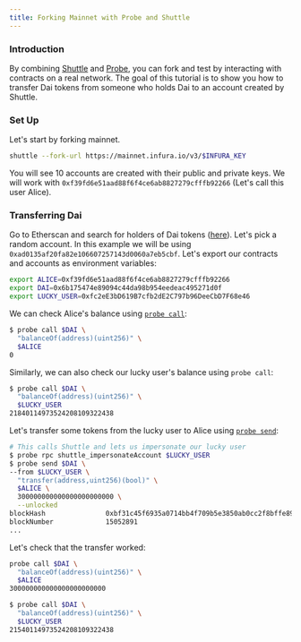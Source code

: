 ```yaml
---
title: Forking Mainnet with Probe and Shuttle
---
```


### Introduction

By combining [Shuttle][shuttle] and [Probe][probe], you can fork and test by interacting with contracts on a real network. The goal of this tutorial is to show you how to transfer Dai tokens from someone who holds Dai to an account created by Shuttle.

### Set Up

Let's start by forking mainnet.

```sh
shuttle --fork-url https://mainnet.infura.io/v3/$INFURA_KEY
```

You will see 10 accounts are created with their public and private keys. We will work with `0xf39fd6e51aad88f6f4ce6ab8827279cfffb92266` (Let's call this user Alice).

### Transferring Dai

Go to Etherscan and search for holders of Dai tokens ([here](https://etherscan.io/token/0x6b175474e89094c44da98b954eedeac495271d0f#balances)). Let's pick a random account. In this example we will be using `0xad0135af20fa82e106607257143d0060a7eb5cbf`. Let's export our contracts and accounts as environment variables:

```sh
export ALICE=0xf39fd6e51aad88f6f4ce6ab8827279cfffb92266
export DAI=0x6b175474e89094c44da98b954eedeac495271d0f
export LUCKY_USER=0xfc2eE3bD619B7cfb2dE2C797b96DeeCbD7F68e46
```

We can check Alice's balance using [`probe call`][probe-call]:

```sh
$ probe call $DAI \
  "balanceOf(address)(uint256)" \
  $ALICE
0
```

Similarly, we can also check our lucky user's balance using `probe call`:

```sh
$ probe call $DAI \
  "balanceOf(address)(uint256)" \
  $LUCKY_USER
21840114973524208109322438
```

Let's transfer some tokens from the lucky user to Alice using [`probe send`][probe-send]:

```sh
# This calls Shuttle and lets us impersonate our lucky user
$ probe rpc shuttle_impersonateAccount $LUCKY_USER
$ probe send $DAI \
--from $LUCKY_USER \
  "transfer(address,uint256)(bool)" \
  $ALICE \
  300000000000000000000000 \
  --unlocked
blockHash               0xbf31c45f6935a0714bb4f709b5e3850ab0cc2f8bffe895fefb653d154e0aa062
blockNumber             15052891
...
```

Let's check that the transfer worked:

```sh
probe call $DAI \
  "balanceOf(address)(uint256)" \
  $ALICE
300000000000000000000000

$ probe call $DAI \
  "balanceOf(address)(uint256)" \
  $LUCKY_USER
21540114973524208109322438
```

[shuttle]: ../reference/shuttle/shuttle-reference
[probe]: ../reference/probe/probe-commands
[probe-call]: ../reference/probe/probe-call.md
[probe-send]: ../reference/probe/probe-send.md

